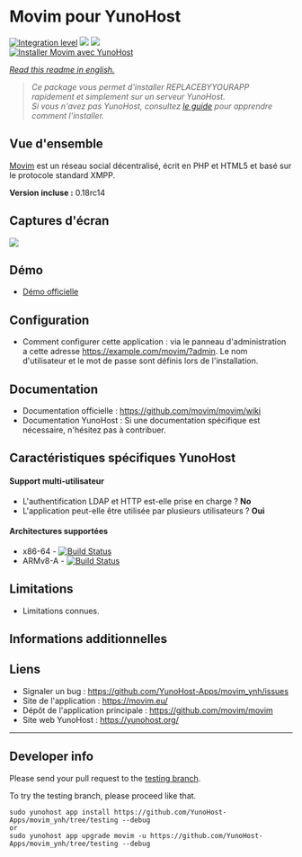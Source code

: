 # Movim pour YunoHost

[![Integration level](https://dash.yunohost.org/integration/movim.svg)](https://dash.yunohost.org/appci/app/movim) ![](https://ci-apps.yunohost.org/ci/badges/movim.status.svg) ![](https://ci-apps.yunohost.org/ci/badges/movim.maintain.svg)  
[![Installer Movim avec YunoHost](https://install-app.yunohost.org/install-with-yunohost.png)](https://install-app.yunohost.org/?app=movim)

*[Read this readme in english.](./README.md)* 

> *Ce package vous permet d'installer REPLACEBYYOURAPP rapidement et simplement sur un serveur YunoHost.  
Si vous n'avez pas YunoHost, consultez [le guide](https://yunohost.org/#/install) pour apprendre comment l'installer.*

## Vue d'ensemble

[Movim](https://movim.eu) est un réseau social décentralisé, écrit en PHP et HTML5 et basé sur le protocole standard XMPP.

**Version incluse :** 0.18rc14

## Captures d'écran

![](https://camo.githubusercontent.com/1392d5eb8cd2824d7eb121424392e82f9393a5ad/68747470733a2f2f6d6f76696d2e65752f696d672f686f6d652e706e67)

## Démo

 * [Démo officielle](https://nl.movim.eu/?login)

## Configuration

 * Comment configurer cette application : via le panneau d'administration a cette adresse  https://example.com/movim/?admin. Le nom d'utilisateur et le mot de passe sont définis lors de l'installation.

## Documentation

 * Documentation officielle : https://github.com/movim/movim/wiki
 * Documentation YunoHost : Si une documentation spécifique est nécessaire, n'hésitez pas à contribuer.

## Caractéristiques spécifiques YunoHost

#### Support multi-utilisateur

* L'authentification LDAP et HTTP est-elle prise en charge ? **No**
* L'application peut-elle être utilisée par plusieurs utilisateurs ? **Oui**

#### Architectures supportées

* x86-64 - [![Build Status](https://ci-apps.yunohost.org/ci/logs/movim%20%28Apps%29.svg)](https://ci-apps.yunohost.org/ci/apps/movim/)
* ARMv8-A - [![Build Status](https://ci-apps-arm.yunohost.org/ci/logs/movim%20%28Apps%29.svg)](https://ci-apps-arm.yunohost.org/ci/apps/movim/)

## Limitations

* Limitations connues.

## Informations additionnelles 

## Liens

 * Signaler un bug : https://github.com/YunoHost-Apps/movim_ynh/issues
 * Site de l'application : https://movim.eu/
 * Dépôt de l'application principale : https://github.com/movim/movim
 * Site web YunoHost : https://yunohost.org/

---

## Developer info

Please send your pull request to the [testing branch](https://github.com/YunoHost-Apps/movim_ynh/tree/testing).

To try the testing branch, please proceed like that.
```
sudo yunohost app install https://github.com/YunoHost-Apps/movim_ynh/tree/testing --debug
or
sudo yunohost app upgrade movim -u https://github.com/YunoHost-Apps/movim_ynh/tree/testing --debug
```

